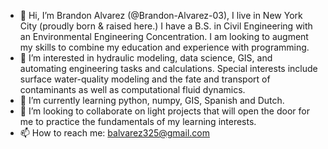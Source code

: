 - 👋 Hi, I’m Brandon Alvarez (@Brandon-Alvarez-03), I live in New York City (proudly born & raised here.)
      I have a B.S. in Civil Engineering with an Environmental Engineering Concentration. I am looking to augment my skills to combine my education and experience with           programming.
- 👀 I’m interested in hydraulic modeling, data science, GIS, and automating engineering tasks and calculations. Special interests include surface water-quality modeling        and the fate and transport of contaminants as well as computational fluid dynamics.
- 🌱 I’m currently learning python, numpy, GIS, Spanish and Dutch.
- 💞️ I’m looking to collaborate on light projects that will open the door for me to practice the fundamentals of my learning interests.
- 📫 How to reach me: balvarez325@gmail.com
                       

<!---
Brandon-Alvarez-03/Brandon-Alvarez-03 is a ✨ special ✨ repository because its `README.md` (this file) appears on your GitHub profile.
You can click the Preview link to take a look at your changes.
--->
